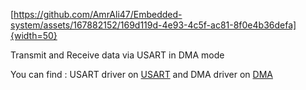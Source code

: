 [https://github.com/AmrAli47/Embedded-system/assets/167882152/169d119d-4e93-4c5f-ac81-8f0e4b36defa]{width=50}

Transmit and Receive data via USART in DMA mode 

You can find :
USART driver on [USART](https://github.com/AmrAli47/Embedded-system/tree/origin/STM32F103C8T6%20MCAL%20Layer/MCU%20Peripheral%20drivers/USART)
and DMA driver on [DMA](https://github.com/AmrAli47/Embedded-system/tree/origin/STM32F103C8T6%20MCAL%20Layer/MCU%20Peripheral%20drivers/DMA)
